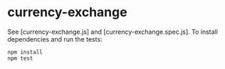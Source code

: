# currency-exchange

See [currency-exchange.js] and [currency-exchange.spec.js]. To install dependencies and run the tests:

```
npm install
npm test
```
